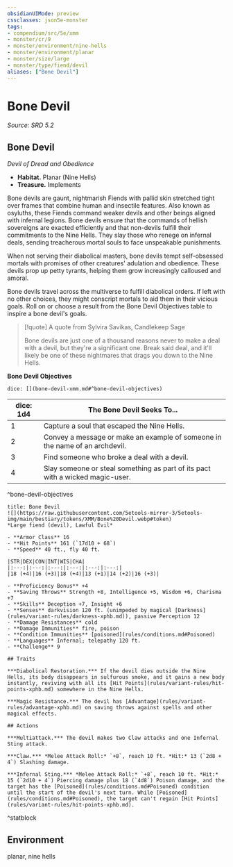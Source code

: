 ```yaml
---
obsidianUIMode: preview
cssclasses: json5e-monster
tags:
- compendium/src/5e/xmm
- monster/cr/9
- monster/environment/nine-hells
- monster/environment/planar
- monster/size/large
- monster/type/fiend/devil
aliases: ["Bone Devil"]
---
```

# Bone Devil
*Source: SRD 5.2*  

## Bone Devil

*Devil of Dread and Obedience*

- **Habitat.** Planar (Nine Hells)  
- **Treasure.** Implements  

Bone devils are gaunt, nightmarish Fiends with pallid skin stretched tight over frames that combine human and insectile features. Also known as osyluths, these Fiends command weaker devils and other beings aligned with infernal legions. Bone devils ensure that the commands of hellish sovereigns are exacted efficiently and that non-devils fulfill their commitments to the Nine Hells. They slay those who renege on infernal deals, sending treacherous mortal souls to face unspeakable punishments.

When not serving their diabolical masters, bone devils tempt self-obsessed mortals with promises of other creatures' adulation and obedience. These devils prop up petty tyrants, helping them grow increasingly calloused and amoral.

Bone devils travel across the multiverse to fulfill diabolical orders. If left with no other choices, they might conscript mortals to aid them in their vicious goals. Roll on or choose a result from the Bone Devil Objectives table to inspire a bone devil's goals.

> [!quote] A quote from Sylvira Savikas, Candlekeep Sage  
> 
> Bone devils are just one of a thousand reasons never to make a deal with a devil, but they're a significant one. Break said deal, and it'll likely be one of these nightmares that drags you down to the Nine Hells.

**Bone Devil Objectives**

`dice: [](bone-devil-xmm.md#^bone-devil-objectives)`

| dice: 1d4 | The Bone Devil Seeks To... |
|-----------|----------------------------|
| 1 | Capture a soul that escaped the Nine Hells. |
| 2 | Convey a message or make an example of someone in the name of an archdevil. |
| 3 | Find someone who broke a deal with a devil. |
| 4 | Slay someone or steal something as part of its pact with a wicked magic-user. |
^bone-devil-objectives

```ad-statblock
title: Bone Devil
![](https://raw.githubusercontent.com/5etools-mirror-3/5etools-img/main/bestiary/tokens/XMM/Bone%20Devil.webp#token)
*Large fiend (devil), Lawful Evil*

- **Armor Class** 16
- **Hit Points** 161 (`17d10 + 68`)
- **Speed** 40 ft., fly 40 ft.

|STR|DEX|CON|INT|WIS|CHA|
|:---:|:---:|:---:|:---:|:---:|:---:|
|18 (+4)|16 (+3)|18 (+4)|13 (+1)|14 (+2)|16 (+3)|

- **Proficiency Bonus** +4
- **Saving Throws** Strength +8, Intelligence +5, Wisdom +6, Charisma +7
- **Skills** Deception +7, Insight +6
- **Senses** darkvision 120 ft. (unimpeded by magical [Darkness](rules/variant-rules/darkness-xphb.md)), passive Perception 12
- **Damage Resistances** cold
- **Damage Immunities** fire, poison
- **Condition Immunities** [poisoned](rules/conditions.md#Poisoned)
- **Languages** Infernal; telepathy 120 ft.
- **Challenge** 9

## Traits

***Diabolical Restoration.*** If the devil dies outside the Nine Hells, its body disappears in sulfurous smoke, and it gains a new body instantly, reviving with all its [Hit Points](rules/variant-rules/hit-points-xphb.md) somewhere in the Nine Hells.

***Magic Resistance.*** The devil has [Advantage](rules/variant-rules/advantage-xphb.md) on saving throws against spells and other magical effects.

## Actions

***Multiattack.*** The devil makes two Claw attacks and one Infernal Sting attack.

***Claw.*** *Melee Attack Roll:* `+8`, reach 10 ft. *Hit:* 13 (`2d8 + 4`) Slashing damage.

***Infernal Sting.*** *Melee Attack Roll:* `+8`, reach 10 ft. *Hit:* 15 (`2d10 + 4`) Piercing damage plus 18 (`4d8`) Poison damage, and the target has the [Poisoned](rules/conditions.md#Poisoned) condition until the start of the devil's next turn. While [Poisoned](rules/conditions.md#Poisoned), the target can't regain [Hit Points](rules/variant-rules/hit-points-xphb.md).
```
^statblock

## Environment

planar, nine hells